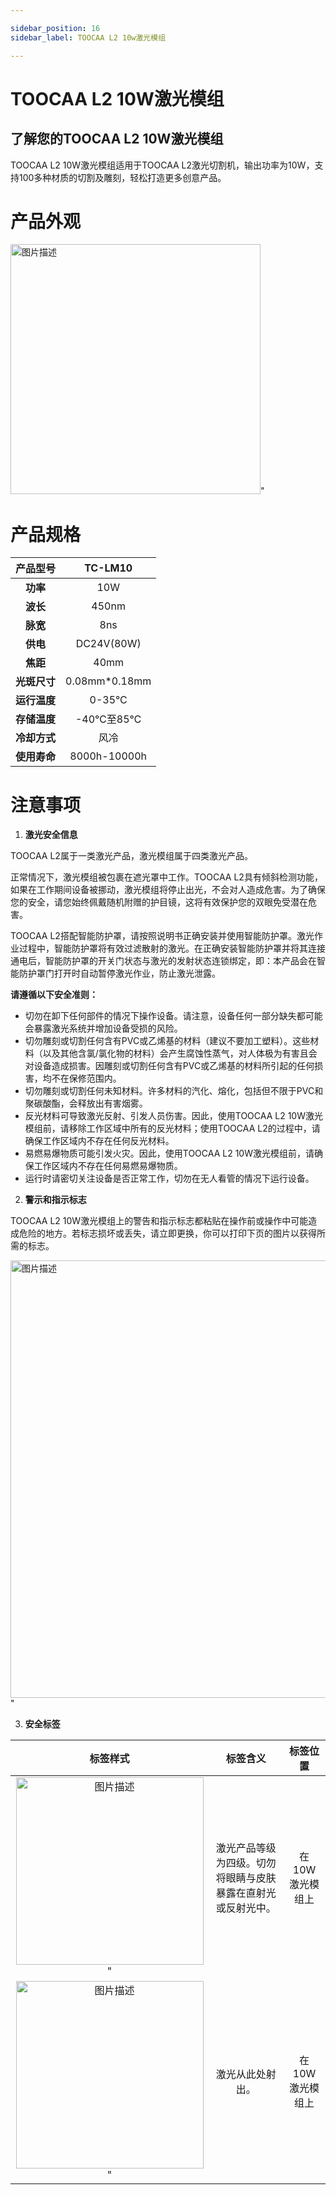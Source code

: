 ```yaml
---

sidebar_position: 16
sidebar_label: TOOCAA L2 10w激光模组

---
```

# TOOCAA L2 10W激光模组

## 了解您的TOOCAA L2 10W激光模组

TOOCAA L2 10W激光模组适用于TOOCAA L2激光切割机，输出功率为10W，支持100多种材质的切割及雕刻，轻松打造更多创意产品。

# 产品外观
<img src="http://wiki-toocaa.oss-cn-hongkong.aliyuncs.com/10w.jpg" alt="图片描述" width="400" />" 

# 产品规格
| **产品型号** | TC-LM10 |
| :---: | :---: |
| **功率** | 10W |
| **波长** | 450nm |
| **脉宽** | 8ns |
| **供电** | DC24V(80W) |
| **焦距** | 40mm |
| **光斑尺寸** | 0.08mm*0.18mm |
| **运行温度** | 0-35°C |
| **存储温度** | -40℃至85℃ |
| **冷却方式** | 风冷 |
| **使用寿命** | 8000h-10000h |

# 注意事项

1. **激光安全信息**

TOOCAA L2属于一类激光产品，激光模组属于四类激光产品。

正常情况下，激光模组被包裹在遮光罩中工作。TOOCAA L2具有倾斜检测功能，如果在工作期间设备被挪动，激光模组将停止出光，不会对人造成危害。为了确保您的安全，请您始终佩戴随机附赠的护目镜，这将有效保护您的双眼免受潜在危害。

TOOCAA L2搭配智能防护罩，请按照说明书正确安装并使用智能防护罩。激光作业过程中，智能防护罩将有效过滤散射的激光。在正确安装智能防护罩并将其连接通电后，智能防护罩的开关门状态与激光的发射状态连锁绑定，即：本产品会在智能防护罩门打开时自动暂停激光作业，防止激光泄露。

**请遵循以下安全准则：**

+ 切勿在卸下任何部件的情况下操作设备。请注意，设备任何一部分缺失都可能会暴露激光系统并增加设备受损的风险。
+ 切勿雕刻或切割任何含有PVC或乙烯基的材料（建议不要加工塑料）。这些材料（以及其他含氯/氯化物的材料）会产生腐蚀性蒸气，对人体极为有害且会对设备造成损害。因雕刻或切割任何含有PVC或乙烯基的材料所引起的任何损害，均不在保修范围内。
+ 切勿雕刻或切割任何未知材料。许多材料的汽化、熔化，包括但不限于PVC和聚碳酸酯，会释放出有害烟雾。
+ 反光材料可导致激光反射、引发人员伤害。因此，使用TOOCAA L2 10W激光模组前，请移除工作区域中所有的反光材料；使用TOOCAA L2的过程中，请确保工作区域内不存在任何反光材料。
+ 易燃易爆物质可能引发火灾。因此，使用TOOCAA L2 10W激光模组前，请确保工作区域内不存在任何易燃易爆物质。
+ 运行时请密切关注设备是否正常工作，切勿在无人看管的情况下运行设备。

2. **警示和指示标志**

TOOCAA L2 10W激光模组上的警告和指示标志都粘贴在操作前或操作中可能造成危险的地方。若标志损坏或丢失，请立即更换，你可以打印下页的图片以获得所需的标志。

<img src="http://wiki-toocaa.oss-cn-hongkong.aliyuncs.com/10w%E6%A0%87%E8%AF%86.jpg" alt="图片描述" width="700" />" 

3. **安全标签**

| **标签样式** | **标签含义** | **标签位置** |
| :---: | :---: | :---: |
| <img src="http://wiki-toocaa.oss-cn-hongkong.aliyuncs.com/%E5%AE%89%E5%85%A8%E7%AC%AC%E4%B8%80/10w.png" alt="图片描述" width="300" />"  | 激光产品等级为四级。切勿将眼睛与皮肤暴露在直射光或反射光中。 | 在10W激光模组上 |
| <img src="http://wiki-toocaa.oss-cn-hongkong.aliyuncs.com/%E5%AE%89%E5%85%A8%E7%AC%AC%E4%B8%80/biu.png" alt="图片描述" width="300" />"  | 激光从此处射出。 | 在10W激光模组上 |
